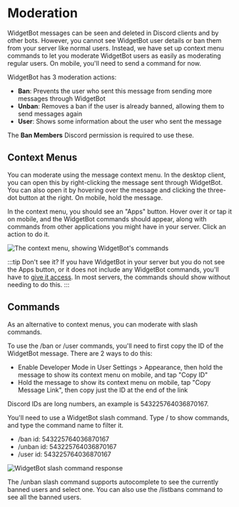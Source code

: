 # Moderation

WidgetBot messages can be seen and deleted in Discord clients and by other bots. However, you cannot see WidgetBot user details or ban them from your server like normal users. Instead, we have set up context menu commands to let you moderate WidgetBot users as easily as moderating regular users. On mobile, you'll need to send a command for now.

WidgetBot has 3 moderation actions:

- **Ban**: Prevents the user who sent this message from sending more messages through WidgetBot
- **Unban**: Removes a ban if the user is already banned, allowing them to send messages again
- **User**: Shows some information about the user who sent the message

The **Ban Members** Discord permission is required to use these.

## Context Menus

You can moderate using the message context menu. In the desktop client, you can open this by right-clicking the message sent through WidgetBot. You can also open it by hovering over the message and clicking the three-dot button at the right. On mobile, hold the message.

In the context menu, you should see an "Apps" button. Hover over it or tap it on mobile, and the WidgetBot commands should appear, along with commands from other applications you might have in your server. Click an action to do it.

![The context menu, showing WidgetBot's commands](https://i.imgur.com/KWk64Zd.png)

:::tip Don't see it?
If you have WidgetBot in your server but you do not see the Apps button, or it does not include any WidgetBot commands, you'll have to [give it access](https://discord.com/api/oauth2/authorize?client_id=543225764036870167&scope=applications.commands). In most servers, the commands should show without needing to do this.
:::

## Commands

As an alternative to context menus, you can moderate with slash commands.

To use the /ban or /user commands, you'll need to first copy the ID of the WidgetBot message. There are 2 ways to do this:
- Enable Developer Mode in User Settings > Appearance, then hold the message to show its context menu on mobile, and tap "Copy ID"
- Hold the message to show its context menu on mobile, tap "Copy Message Link", then copy just the ID at the end of the link

Discord IDs are long numbers, an example is 543225764036870167.

You'll need to use a WidgetBot slash command. Type / to show commands, and type the command name to filter it.
- /ban id: 543225764036870167
- /unban id: 543225764036870167
- /user id: 543225764036870167

![WidgetBot slash command response](https://i.imgur.com/3AeucLz.png)

The /unban slash command supports autocomplete to see the currently banned users and select one. You can also use the /listbans command to see all the banned users.
